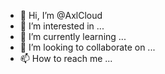 - 👋 Hi, I’m @AxlCloud
- 👀 I’m interested in ...
- 🌱 I’m currently learning ...
- 💞️ I’m looking to collaborate on ...
- 📫 How to reach me ...

<!---
AxlCloud/AxlCloud is a ✨ special ✨ repository because its `README.md` (this file) appears on your GitHub profile.
You can click the Preview link to take a look at your changes.
--->

